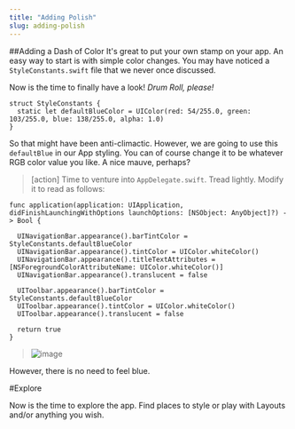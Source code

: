 ```yaml
---
title: "Adding Polish"
slug: adding-polish
---
```


##Adding a Dash of Color
It's great to put your own stamp on your app. An easy way to start is with simple color changes. You may have noticed a `StyleConstants.swift` file that we never once discussed.  

Now is the time to finally have a look! *Drum Roll, please!*

    struct StyleConstants {
      static let defaultBlueColor = UIColor(red: 54/255.0, green: 103/255.0, blue: 138/255.0, alpha: 1.0)
    }

So that might have been anti-climactic. However, we are going to use this `defaultBlue` in our App styling. You can of course change it to
be whatever RGB color value you like. A nice mauve, perhaps?

> [action]
> Time to venture into `AppDelegate.swift`. Tread lightly.
> Modify it to read as follows:
>
    func application(application: UIApplication, didFinishLaunchingWithOptions launchOptions: [NSObject: AnyObject]?) -> Bool {
>
      UINavigationBar.appearance().barTintColor = StyleConstants.defaultBlueColor
      UINavigationBar.appearance().tintColor = UIColor.whiteColor()
      UINavigationBar.appearance().titleTextAttributes = [NSForegroundColorAttributeName: UIColor.whiteColor()]
      UINavigationBar.appearance().translucent = false
>
      UIToolbar.appearance().barTintColor = StyleConstants.defaultBlueColor
      UIToolbar.appearance().tintColor = UIColor.whiteColor()
      UIToolbar.appearance().translucent = false
>
      return true
    }
>
> ![image](simulator_styling.png)
>

However, there is no need to feel blue.  

#Explore

Now is the time to explore the app. Find places to style or play with Layouts and/or anything you wish.
